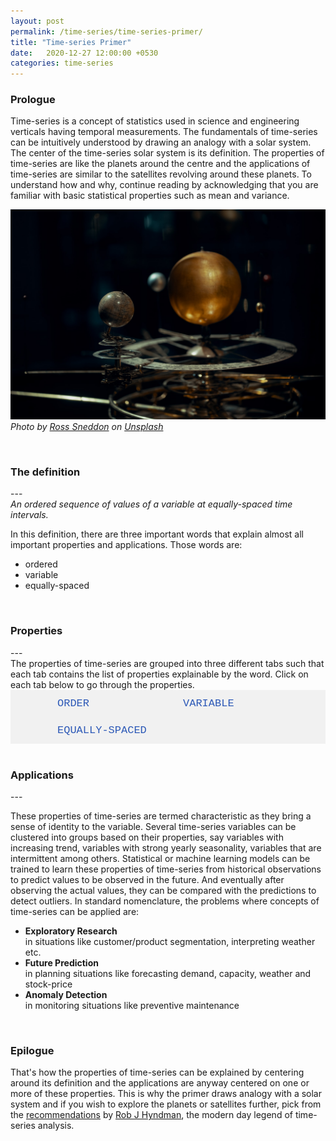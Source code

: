 ```yaml
---
layout: post
permalink: /time-series/time-series-primer/
title: "Time-series Primer"
date:   2020-12-27 12:00:00 +0530
categories: time-series
---
```


<style>
/*body {font-family: Arial;}*/

/* Style the tab */
.tab {
  overflow: hidden;
  border: 0px solid #ccc;
  background-color: #f1f1f1;
  /*width: 723px;*/
}

/* Style the buttons inside the tab */
.tab button {
  background-color: inherit;
  float: left;
  border: none;
  outline: none;
  cursor: pointer;
  padding: 12px 75px;
  transition: 0.3s;
  font-size: 17px;
  color: #2D59B7;
  font-family: "Courier New";
}

/* Change background color of buttons on hover */
.tab button:hover {
  background-color: #ddd;
}

/* Create an active/current tablink class */
.tab button.active {
  background-color: #282828;
  color: #E93223;
  font-weight: bold;
}

/* Style the tab content */
.tabcontent {
  display: none;
  padding: 10px 0px;
  /*border: 1px solid #ccc;*/
  border-top: none;
  -webkit-animation: fadeEffect 0.75s;
  animation: fadeEffect 0.75s;
  text-align: justify;
}

.tabcontent2 {
  display: none;
  padding: 10px 0px;
  /*border: 1px solid #ccc;*/
  border-top: none;
  -webkit-animation: fadeEffect 0.75s;
  animation: fadeEffect 0.75s;
}

@-webkit-keyframes fadeEffect {
  from {opacity: 0;}
  to {opacity: 1;}
}

@keyframes fadeEffect {
  from {opacity: 0;}
  to {opacity: 1;}
}
</style>

<h3>Prologue</h3>
Time-series is a concept of statistics used in science and engineering verticals having temporal measurements. The fundamentals of time-series can be intuitively understood by drawing an analogy with a solar system. The center of the time-series solar system is its definition. The properties of time-series are like the planets around the centre and the applications of time-series are similar to the satellites revolving around these planets. To understand how and why, continue reading by acknowledging that you are familiar with basic statistical properties such as mean and variance. 
<br>

![time series 101](/assets/stock_images/data_science/time-series/time-series-101/cover.jpg)
*Photo by [Ross Sneddon](https://unsplash.com/@rosssneddon) on [Unsplash](https://unsplash.com/s/photos/solar-system?utm_source=unsplash&utm_medium=referral&utm_content=creditCopyText)*

<br>
<h3>The definition</h3>
---
<br>
<em>An ordered sequence of values of a variable at equally-spaced time intervals.</em>

In this definition, there are three important words that explain almost all important properties and applications. Those words are:
* ordered
* variable
* equally-spaced

<br>
<h3>Properties</h3>
---
<br>
The properties of time-series are grouped into three different tabs such that each tab contains the list of properties explainable by the word. Click on each tab below to go through the properties.
<br>  
<div class="tab">
  <button class="tablinks" onclick="showTabContent(event, 'Order')" id="defaultOpen">ORDER</button>
  <button class="tablinks" onclick="showTabContent(event, 'Variable')">VARIABLE</button>
  <button class="tablinks" onclick="showTabContent(event, 'Equally-spaced')">EQUALLY-SPACED</button>
</div>

<div id="Order" class="tabcontent">
<br>
  <h4 style="color: #2D59B7;">Auto-correlation</h4>
 In traditional statistical analysis such as Regression, a variable contains a sequence of observations that are assumed to be independent of each other. Hence the order of values is irrelavant. But in a time-series sequence, the observations may not be independent as the dependence is established through time dimension. The values observed at a time T can be related to those observed before and after T. 
<br><br>
 This phenomenon is called Auto-correlation and it is the quantitative measurement of the similarity between the time-series and its lagged version over successive time intervals. Therefore, the order of values of a time-series is prominent and unchangeable.
 <br><br>

<iframe width="740" height="457" frameborder="0" scrolling="no" src="//plotly.com/~imsskiran/14.embed"></iframe>
 In the plot above, the crests and troughs occur at time periods that are multiples of 7. There is a high <a href="https://en.wikipedia.org/wiki/Correlation_and_dependence">correlation</a> between the values of time series X<sub>t</sub> and the series X<sub>t-7</sub> obtained by taking the 7th preceding value for each value of X. 

 <br><br> Scroll up to select the next tab and view remaining properties.

</div>

<div id="Variable" class="tabcontent">
<br>
Time-series is a random variable often with meaningful summary statistics. The following are some characteristic properties of defined as a function of mean and variance.
<br>
<br> 
<h4 style="color: #2D59B7;">Stationarity</h4>
A time-series is said to be stationary if its mean and variance do not change with time. In the plot below, it can be noticed that time-series values vary within a bounded range over a fixed period of time. This can be quantitatively verified by computing mean and variance over shorter time-periods within the measurement period. Stationarity can be statistically verified by performing <a href="https://en.wikipedia.org/wiki/Dickey%E2%80%93Fuller_test">Dickey-Fuller</a> statistical test. 
<br><br>
The following plot shows the hourly temperature measurements of a furnace in a controlled industrial setup. The time-series appears to be stationary.

<iframe width="740" height="457" frameborder="0" scrolling="no" src="//plotly.com/~imsskiran/14.embed"></iframe>

<br><br>
Stationarity plays a prominent role in time-series analysis. In literature and practice, many variants of stationarity are dealt with and are broadly classified into strong and weak stationarities. Time-series with temporally constant summary statistcs are termed to have strong stationarity whereas those having some properties changing with time are termed to have weak stationarity. In such cases, it is sometimes possbile to <a href="https://machinelearningmastery.com/remove-trends-seasonality-difference-transform-python/">transform</a> or decompose the time-series to obtain stationarity. If you wish to learn more, you are recommended to go through this <a href="https://towardsdatascience.com/stationarity-in-time-series-analysis-90c94f27322">detailed post on stationarity</a>
<br>
<br>
<h4 style="color: #2D59B7;">Trend</h4>
Time-series values might follow a curve with a non-zero slope over an extended period of time or the enitre time-period of measurement. In such cases, the mean changes with time and the time-series is said to be having an increasing or decreasing trend. 
<br><br>For example, consider the monthly retail sales in the US for the last many years which seems to be having an overall increasing trend. The two major dips can be correlated to the reduction in consumers' spending power during the events of economic recession in 2008 and the COVID-19 pandemic in 2020.
<iframe width="740" height="457" frameborder="0" scrolling="no" src="//plotly.com/~imsskiran/4.embed"></iframe>

<h4 style="color: #2D59B7;">Seasonality</h4>
If time-series values at certain timestamps significantly differ from the remaining values and if all such timestamps have any of the same calendar attributes such as day of year, day of month, day of week and time of day among others, then the time-series is said to be having seasonality. The variance of time-series changes due to these fluctuations and the difference between such consecutive timestamps is constant.
<br><br>
The quantity of ice-creams produced throughout the year is a vanilla example of seasonality. As the demand for ice-creams peaks during summer and dips during winter, we notice a corresponding pattern of increase in production till summer and decerase thereafter until winter. Every year the production peaks in June and dips in December. This is a time-series with yearly seasonality.
<iframe width="740" height="457" frameborder="0" scrolling="no" src="//plotly.com/~imsskiran/2.embed"></iframe>

<br><br>
<h4 style="color: #2D59B7;">Cyclicity</h4>
If time-series values significantly fluctuate at timestamps that are not equally apart, the effect is called Cyclicity. In this case, the difference between such consecutive timestamps is not constant. A classic example is a time-series with fluctuations during holidays such as Thanksgiving, Easter among other holidays that occur on different days each year. The time gap between consecutive Thanksgiving days varies every year. 
<br><br>
Noticably, it is possible to convert some cyclic effects into seasonal effects by aggregating time-series to a larger time interval. Thanksgiving always occurs in November and hence it could become a yearly seasonal effect in a monthly-aggregated time-series. However this is not possible with Easter unless the aggregation is at least at a half-yearly level. Such operations could be useless as aggregation to significantly larger time intervals would normalize other cyclic and seasonal fluctuations. It is quite important to understand this subtle difference between Seasonality and Cyclicity. If you wish to learn more about dealing with Cyclicity, you are recommended to go through this informative post on <a href="https://robjhyndman.com/hyndsight/cyclicts/">Seasonality vs Cyclicity.</a>

<br><br> Scroll up to select a different tab and view other properties.

</div>

<div id="Equally-spaced" class="tabcontent">
 <h4 style="color: #2D59B7;">Periodicity</h4>
Periodicity is frequency of occurence of values of time-series. It is generally yearly, quarterly, monthly, weekly, daily, hourly or sub-hourly. It is computed by measuring the time difference between consequent values of time-series. Presence of missing values can cause ambiguity in determining periodicity and either they have to be treated or the series can be aggregated to larger time intervals to make periodicity more deterministic, if such transformation still suits the purpose.
</div>
<script type="text/javascript" src="/assets/js/main.js"></script>
<script type="text/javascript">document.getElementById("defaultOpen").click();</script>

<br>
<h3>Applications</h3>
---
<br>
 <p>
 These properties of time-series are termed characteristic as they bring a sense of identity to the variable. Several time-series variables can be clustered into groups based on their properties, say variables with increasing trend, variables with strong yearly seasonality, variables that are intermittent among others. Statistical or machine learning models can be trained to learn these properties of time-series from historical observations to predict values to be observed in the future. And eventually after observing the actual values, they can be compared with the predictions to detect outliers. In standard nomenclature, the problems where concepts of time-series can be applied are:
<ul>
<li><strong>Exploratory Research</strong> <br>in situations like customer/product segmentation, interpreting weather etc.</li>
<li><strong>Future Prediction</strong> <br>in planning situations like forecasting demand, capacity, weather and stock-price</li>
<li><strong>Anomaly Detection</strong> <br>in monitoring situations like preventive maintenance</li>
</ul>

<br>
<h3>Epilogue</h3>
That's how the properties of time-series can be explained by centering around its definition and the applications are anyway centered on one or more of these properties. This is why the primer draws analogy with a solar system and if you wish to explore the planets or satellites further, pick from the <a href="https://robjhyndman.com/hyndsight/forecasting-and-time-series-books/">recommendations</a> by <a href="https://en.wikipedia.org/wiki/Rob_J._Hyndman">Rob J Hyndman</a>, the modern day legend of time-series analysis.